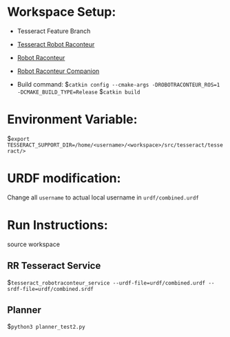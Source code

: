 # Workspace Setup:
* Tesseract Feature Branch
* [Tesseract Robot Raconteur](https://github.com/johnwason/tesseract_robotraconteur)
* [Robot Raconteur](https://github.com/robotraconteur/robotraconteur)
* [Robot Raconteur Companion](https://github.com/johnwason/robotraconteur_companion)

* Build command:
$`catkin config --cmake-args -DROBOTRACONTEUR_ROS=1 -DCMAKE_BUILD_TYPE=Release`
$`catkin build`
# Environment Variable:
$`export TESSERACT_SUPPORT_DIR=/home/<username>/<workspace>/src/tesseract/tesseract/>`

# URDF modification:
Change all `username` to actual local username in `urdf/combined.urdf`

# Run Instructions:
source workspace
## RR Tesseract Service
$`tesseract_robotraconteur_service --urdf-file=urdf/combined.urdf --srdf-file=urdf/combined.srdf`
## Planner
$`python3 planner_test2.py`

